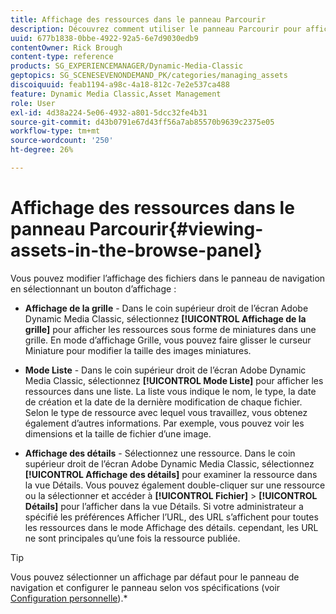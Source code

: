 ```yaml
---
title: Affichage des ressources dans le panneau Parcourir
description: Découvrez comment utiliser le panneau Parcourir pour afficher les ressources dans Adobe Dynamic Media Classic.
uuid: 677b1838-0bbe-4922-92a5-6e7d9030edb9
contentOwner: Rick Brough
content-type: reference
products: SG_EXPERIENCEMANAGER/Dynamic-Media-Classic
geptopics: SG_SCENESEVENONDEMAND_PK/categories/managing_assets
discoiquuid: feab1194-a98c-4a18-812c-7e2e537ca488
feature: Dynamic Media Classic,Asset Management
role: User
exl-id: 4d38a224-5e06-4932-a801-5dcc32fe4b31
source-git-commit: d43b0791e67d43ff56a7ab85570b9639c2375e05
workflow-type: tm+mt
source-wordcount: '250'
ht-degree: 26%

---
```


# Affichage des ressources dans le panneau Parcourir{#viewing-assets-in-the-browse-panel}

Vous pouvez modifier l’affichage des fichiers dans le panneau de navigation en sélectionnant un bouton d’affichage :

* **Affichage de la grille** - Dans le coin supérieur droit de l’écran Adobe Dynamic Media Classic, sélectionnez **[!UICONTROL Affichage de la grille]** pour afficher les ressources sous forme de miniatures dans une grille. En mode d’affichage Grille, vous pouvez faire glisser le curseur Miniature pour modifier la taille des images miniatures.

* **Mode Liste** - Dans le coin supérieur droit de l’écran Adobe Dynamic Media Classic, sélectionnez **[!UICONTROL Mode Liste]** pour afficher les ressources dans une liste. La liste vous indique le nom, le type, la date de création et la date de la dernière modification de chaque fichier. Selon le type de ressource avec lequel vous travaillez, vous obtenez également d’autres informations. Par exemple, vous pouvez voir les dimensions et la taille de fichier d’une image.

* **Affichage des détails** - Sélectionnez une ressource. Dans le coin supérieur droit de l’écran Adobe Dynamic Media Classic, sélectionnez **[!UICONTROL Affichage des détails]** pour examiner la ressource dans la vue Détails. Vous pouvez également double-cliquer sur une ressource ou la sélectionner et accéder à **[!UICONTROL Fichier]** > **[!UICONTROL Détails]** pour l’afficher dans la vue Détails. Si votre administrateur a spécifié les préférences Afficher l’URL, des URL s’affichent pour toutes les ressources dans le mode Affichage des détails. cependant, les URL ne sont principales qu’une fois la ressource publiée.

>[!TIP]
>
>Vous pouvez sélectionner un affichage par défaut pour le panneau de navigation et configurer le panneau selon vos spécifications (voir [Configuration personnelle](personal-setup.md#personal_setup)).*
